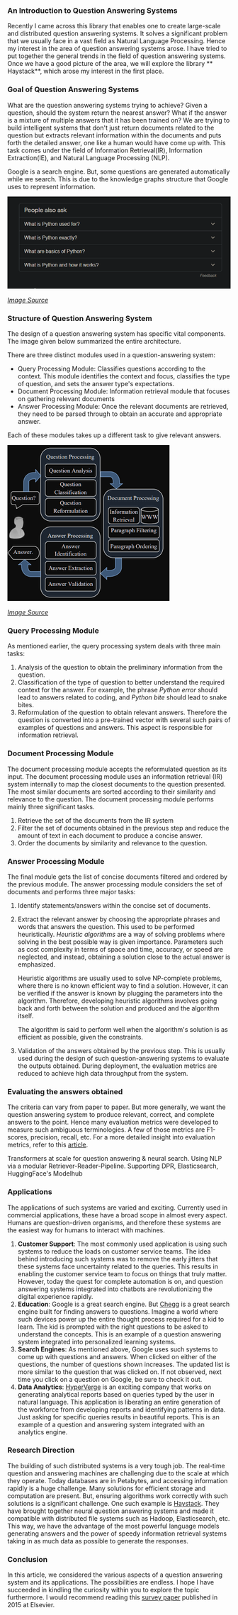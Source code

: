 ### An Introduction to Question Answering Systems

Recently I came across this library that enables one to create large-scale and distributed question answering systems. It solves a significant problem that we usually face in a vast field as Natural Language Processing. Hence my interest in the area of question answering systems arose. I have tried to put together the general trends in the field of question answering systems. Once we have a good picture of the area, we will explore the library ** Haystack**, which arose my interest in the first place. 

### Goal of Question Answering Systems

What are the question answering systems trying to achieve? Given a question, should the system return the nearest answer? What if the answer is a mixture of multiple answers that it has been trained on? We are trying to build intelligent systems that don't just return documents related to the question but extracts relevant information within the documents and puts forth the detailed answer, one like a human would have come up with. This task comes under the field of Information Retrieval(IR), Information Extraction(IE), and Natural Language Processing (NLP).

Google is a search engine. But, some questions are generated automatically while we search. This is due to the knowledge graphs structure that Google uses to represent information.

![google python_example](python_example.png)

[*Image Source*](https://www.google.com/search?q=what+is+python&oq=what+is+python&aqs=chrome..69i57.10903j0j1&sourceid=chrome&ie=UTF-8)

### Structure of Question Answering System

The design of a question answering system has specific vital components. The image given below summarized the entire architecture. 


There are three distinct modules used in a question-answering system: 
- Query Processing Module: Classifies questions according to the context. This module identifies the context and focus, classifies the type of question, and sets the answer type's expectations. 
- Document Processing Module: Information retrieval module that focuses on gathering relevant documents
- Answer Processing Module: Once the relevant documents are retrieved, they need to be parsed through to obtain an accurate and appropriate answer.

Each of these modules takes up a different task to give relevant answers.

![architecture of question answering system](architecture-qna.png)

[*Image Source*](http://www.aliallam.net/upload/598575/documents/ECFF549932079694.pdf)

### Query Processing Module

As mentioned earlier, the query processing system deals with three main tasks:
1. Analysis of the question to obtain the preliminary information from the question.
2. Classification of the type of question to better understand the required context for the answer. For example, the phrase _Python error_ should lead to answers related to coding, and _Python bite_ should lead to snake bites. 
3. Reformulation of the question to obtain relevant answers. Therefore the question is converted into a pre-trained vector with several such pairs of examples of questions and answers. This aspect is responsible for information retrieval.

### Document Processing Module

The document processing module accepts the reformulated question as its input. The document processing module uses an information retrieval (IR) system internally to map the closest documents to the question presented. The most similar documents are sorted according to their similarity and relevance to the question. The document processing module performs mainly three significant tasks.

1. Retrieve the set of the documents from the IR system
2. Filter the set of documents obtained in the previous step and reduce the amount of text in each document to produce a concise answer.
3. Order the documents by similarity and relevance to the question.

### Answer Processing Module

The final module gets the list of concise documents filtered and ordered by the previous module. The answer processing module considers the set of documents and performs three major tasks:

1. Identify statements/answers within the concise set of documents.
2. Extract the relevant answer by choosing the appropriate phrases and words that answers the question. This used to be performed heuristically. *Heuristic algorithms* are a way of solving problems where solving in the best possible way is given importance. Parameters such as cost complexity in terms of space and time, accuracy, or speed are neglected, and instead, obtaining a solution close to the actual answer is emphasized. 
   
   Heuristic algorithms are usually used to solve NP-complete problems, where there is no known efficient way to find a solution. However, it can be verified if the answer is known by plugging the parameters into the algorithm. Therefore, developing heuristic algorithms involves going back and forth between the solution and produced and the algorithm itself. 
   
   The algorithm is said to perform well when the algorithm's solution is as efficient as possible, given the constraints. 

3. Validation of the answers obtained by the previous step. This is usually used during the design of such question-answering systems to evaluate the outputs obtained. During deployment, the evaluation metrics are reduced to achieve high data throughput from the system.


### Evaluating the answers obtained 

The criteria can vary from paper to paper. But more generally, we want the question answering system to produce relevant, correct, and complete answers to the point. Hence many evaluation metrics were developed to measure such ambiguous terminologies. A few of those metrics are F1-scores, precision, recall, etc. For a more detailed insight into evaluation metrics, refer to this [article](https://www.section.io/engineering-education/evaluating-ml-model-performance/). 

Transformers at scale for question answering & neural search. Using NLP via a modular Retriever-Reader-Pipeline. Supporting DPR, Elasticsearch, HuggingFace's Modelhub

### Applications

The applications of such systems are varied and exciting. Currently used in commercial applications, these have a broad scope in almost every aspect. Humans are question-driven organisms, and therefore these systems are the easiest way for humans to interact with machines. 

1. **Customer Support**: The most commonly used application is using such systems to reduce the loads on customer service teams. The idea behind introducing such systems was to remove the early jitters that these systems face uncertainty related to the queries. This results in enabling the customer service team to focus on things that truly matter. However, today the quest for complete automation is on, and question answering systems integrated into chatbots are revolutionizing the digital experience rapidly. 
2. **Education**: Google is a great search engine. But [Chegg](https://www.chegg.com/) is a great search engine built for finding answers to questions. Imagine a world where such devices power up the entire thought process required for a kid to learn. The kid is prompted with the right questions to be asked to understand the concepts. This is an example of a question answering system integrated into personalized learning systems. 
3. **Search Engines**: As mentioned above, Google uses such systems to come up with questions and answers. When clicked on either of the questions, the number of questions shown increases. The updated list is more similar to the question that was clicked on. If not observed, next time you click on a question on Google, be sure to check it out. 
4. **Data Analytics**: [HyperVerge](https://hyperverge.co/) is an exciting company that works on generating analytical reports based on queries typed by the user in natural language. This application is liberating an entire generation of the workforce from developing reports and identifying patterns in data. Just asking for specific queries results in beautiful reports. This is an example of a question and answering system integrated with an analytics engine.  

### Research Direction

The building of such distributed systems is a very tough job. The real-time question and answering machines are challenging due to the scale at which they operate. Today databases are in Petabytes, and accessing information rapidly is a huge challenge. Many solutions for efficient storage and computation are present. But, ensuring algorithms work correctly with such solutions is a significant challenge. One such example is [Haystack](https://haystack.deepset.ai/). They have brought together neural question answering systems and made it compatible with distributed file systems such as Hadoop, Elasticsearch, etc. This way, we have the advantage of the most powerful language models generating answers and the power of speedy information retrieval systems taking in as much data as possible to generate the responses. 


### Conclusion

In this article, we considered the various aspects of a question answering system and its applications. The possibilities are endless. I hope I have succeeded in kindling the curiosity within you to explore the topic furthermore. I would recommend reading this [survey paper](https://www.sciencedirect.com/science/article/pii/S1877050915034663) published in 2015 at Elsevier. 